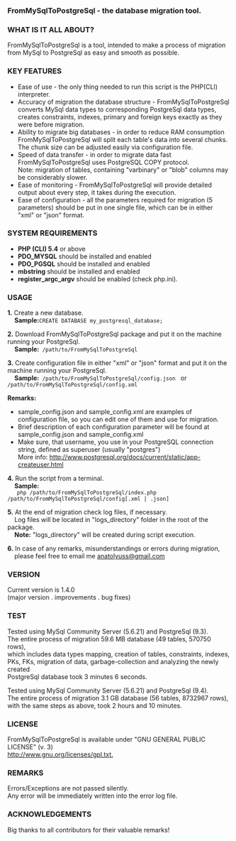 <h3>FromMySqlToPostgreSql - the database migration tool.</h3>

<h3>WHAT IS IT ALL ABOUT?</h3>
<p>FromMySqlToPostgreSql is a tool, intended to make a process of migration 
from MySql to PostgreSql as easy and smooth as possible.</p>


<!--p><b>Important update!</b><br />
Recently I've developed <a href="https://github.com/AnatolyUss/nmig">NMIG</a>, a database migration app, written in Node.js, and highly inspired by FromMySqlToPostgreSql.<br />
<a href="https://github.com/AnatolyUss/nmig">NMIG</a> has a few important functional enhancements.<br />
Due to Node.js asynchronous nature, <a href="https://github.com/AnatolyUss/nmig">NMIG</a> executes a part of its tasks in parallel, what makes it up to 3 times faster than FromMySqlToPostgreSql. Visit <a href="https://github.com/AnatolyUss/nmig">https://github.com/AnatolyUss/nmig</a>.<br />
However, if you're not into Node.js, you can still use old and proven FromMySqlToPostgreSql.
</p-->


<h3>KEY FEATURES</h3>
<ul>
<li> Ease of use - the only thing needed to run this script is the PHP(CLI) interpreter.</li>
   
<li> Accuracy of migration the database structure - FromMySqlToPostgreSql converts 
   MySql data types to corresponding PostgreSql data types, creates constraints,
   indexes, primary and foreign keys exactly as they were before migration.</li>

<li>Ability to migrate big databases - in order to reduce RAM consumption <br/> 
FromMySqlToPostgreSql will split each table's data into several chunks. <br />
The chunk size can be adjusted easily via configuration file.</li>

<li> Speed of data transfer - in order to migrate data fast <br />
   FromMySqlToPostgreSql uses PostgreSQL COPY protocol.<br />
   Note: migration of tables, containing "varbinary" or "blob" columns may be 
   considerably slower.</li>

<li>Ease of monitoring - FromMySqlToPostgreSql will provide detailed output
   about every step, it takes during the execution.</li>
<li>
 Ease of configuration - all the parameters required for migration 
 (5 parameters) should be put in one single file, 
 which can be in either "xml" or "json" format.</li>
</ul>

<h3>SYSTEM REQUIREMENTS</h3>
<ul>
<li> <b>PHP (CLI) 5.4</b> or above </li>
<li> <b>PDO_MYSQL</b> should be installed and enabled </li>
<li> <b>PDO_PGSQL</b> should be installed and enabled </li>
<li> <b>mbstring</b> should be installed and enabled </li>
<li> <b>register_argc_argv</b> should be enabled (check php.ini).</li>
</ul>

<h3>USAGE</h3>
<p><b>1.</b> Create a new database.<br />&nbsp;&nbsp;&nbsp;
   <b>Sample:</b><code>CREATE DATABASE my_postgresql_database;</code></p>

<p><b>2.</b> Download FromMySqlToPostgreSql package and put it on the machine running 
   your PostgreSql.<br />
   &nbsp;&nbsp;&nbsp;&nbsp;<b>Sample:</b><code> /path/to/FromMySqlToPostgreSql</code></p>

<p><b>3.</b> Create configuration file in either "xml" or "json" format and put it on 
   the machine running your PostgreSql.<br /> 
   &nbsp;&nbsp;&nbsp;
   <b>Sample:</b><code> /path/to/FromMySqlToPostgreSql/config.json</code> &nbsp; or&nbsp; <code> /path/to/FromMySqlToPostgreSql/config.xml</code></p>
   <p><b>Remarks:</b></p>
   <ul>
   <li> sample_config.json and sample_config.xml are examples of configuration
      file, so you can edit one of them and use for migration.</li> 
      
   <li> Brief description of each configuration parameter will be found at 
      sample_config.json and sample_config.xml</li>
   <li>Make sure, that username, you use in your PostgreSQL connection string, defined as superuser (usually "postgres")<br> More info: <a href="http://www.postgresql.org/docs/current/static/app-createuser.html">http://www.postgresql.org/docs/current/static/app-createuser.html</a></li>
   </ul>
     
<p><b>4.</b> Run the script from a terminal.<br /> 
   &nbsp;&nbsp;&nbsp;&nbsp;<b>Sample:</b> <code>
   php /path/to/FromMySqlToPostgreSql/index.php /path/to/FromMySqlToPostgreSql/config[.xml | .json]</code></p>
       
<p><b>5.</b> At the end of migration check log files, if necessary.<br />&nbsp;&nbsp;&nbsp;
   Log files will be located in "logs_directory" folder in the root of the package.<br />&nbsp;&nbsp;&nbsp;
   <b>Note:</b> "logs_directory" will be created during script execution.</p>


<p><b>6.</b> In case of any remarks, misunderstandings or errors during migration,<br /> &nbsp;&nbsp;&nbsp;
   please feel free to email me 
   <a href="mailto:anatolyuss@gmail.com?subject=FromMySqlToPostgreSql">anatolyuss@gmail.com</a></p>

<h3>VERSION</h3>
<p>Current version is 1.4.0<br />
(major version . improvements . bug fixes)</p>


<h3>TEST</h3>
<p>Tested using MySql Community Server (5.6.21) and PostgreSql (9.3).<br />
The entire process of migration 59.6 MB database (49 tables, 570750 rows),<br /> 
which includes data types mapping, creation of tables, constraints, indexes, <br />
PKs, FKs, migration of data, garbage-collection and analyzing the newly created <br />
PostgreSql database took 3 minutes 6 seconds.</p>
<p>Tested using MySql Community Server (5.6.21) and PostgreSql (9.4).<br />
The entire process of migration 3.1 GB database (56 tables, 8732967 rows),<br /> 
with the same steps as above, took 2 hours and 10 minutes.</p> 


<h3>LICENSE</h3>
<p>FromMySqlToPostgreSql is available under "GNU GENERAL PUBLIC LICENSE" (v. 3) <br />
<a href="http://www.gnu.org/licenses/gpl.txt">http://www.gnu.org/licenses/gpl.txt.</a></p>


<h3>REMARKS</h3>
<p>Errors/Exceptions are not passed silently.<br /> 
Any error will be immediately written into the error log file.</p>


<h3>ACKNOWLEDGEMENTS</h3>
<p>Big thanks to all contributors for their valuable remarks!</p> 
